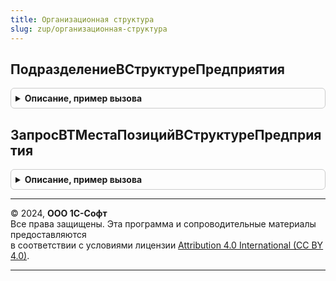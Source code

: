 ```yaml
---
title: Организационная структура
slug: zup/организационная-структура
---
```



## ПодразделениеВСтруктуреПредприятия
<details style="margin: 1em 0; padding: 0.5em; border: 1px solid #ccc; border-radius: 6px;">

<summary style="font-weight: bold; cursor: pointer;">Описание, пример вызова</summary>

```bsl

// Возвращает подразделение в структуре предприятия соответствующее организации или подразделению организации.
//
// Параметры:
//	СтруктурнаяЕдиница - СправочникСсылка.Организации, СправочникСсылка.ПодразделенияОрганизаций - элемент структуры юридических лиц.
//
// Возвращаемое значение:
//	СправочникСсылка.СтруктураПредприятия - ссылка на найденное подразделение.
//
Функция ПодразделениеВСтруктуреПредприятия(СтруктурнаяЕдиница) Экспорт
```

Пример вызова
```bsl
Результат = ОрганизационнаяСтруктура.ПодразделениеВСтруктуреПредприятия(СтруктурнаяЕдиница) 
```
</details>

## ЗапросВТМестаПозицийВСтруктуреПредприятия
<details style="margin: 1em 0; padding: 0.5em; border: 1px solid #ccc; border-radius: 6px;">

<summary style="font-weight: bold; cursor: pointer;">Описание, пример вызова</summary>

```bsl

// Возвращает запрос с полями Период, ПозицияШтатногоРасписания, СтруктурноеПодразделение.
//
// Параметры:
//  ТолькоРазрешенные                    - Булево
//  ИмяВТПериодПозицияШтатногоРасписания - Строка
//  ИмяПоляПериод                        - Строка
//  ИмяПоляПозицияШтатногоРасписания     - Строка
//
// Возвращаемое значение:
//  Запрос
//
Функция ЗапросВТМестаПозицийВСтруктуреПредприятия(ТолькоРазрешенные, Экспорт
```

Пример вызова
```bsl
Результат = ОрганизационнаяСтруктура.ЗапросВТМестаПозицийВСтруктуреПредприятия(ТолькоРазрешенные, );
```
</details>

---

© 2024, **ООО 1С-Софт**  
Все права защищены. Эта программа и сопроводительные материалы предоставляются  
в соответствии с условиями лицензии [Attribution 4.0 International (CC BY 4.0)](https://creativecommons.org/licenses/by/4.0/legalcode).

---
